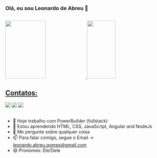 ### Olá, eu sou Leonardo de Abreu 👋
##

<div>
<a href="https://github.com/seu-usuário-aqui">
<img width="50%" height="180em" src="https://github-readme-stats.vercel.app/api?username=labreu22&show_icons=true&theme=ayu-mirage&include_all_commits=true&count_private=true"/>
<img width="42%" height="180em" src="https://github-readme-stats.vercel.app/api/top-langs/?username=labreu22&layout=compact&langs_count=7&theme=ayu-mirage"/>
</div>

## Contatos:
<div>
<a href="https://www.linkedin.com/in/seu-usuário-linkedln-aqui" target="_blank"><img src="https://img.shields.io/badge/-LinkedIn-%230077B5?style=for-the-badge&logo=linkedin&logoColor=white" target="_blank"></a> 
<a href = "mailto:contato@seu-usuário-aqui"><img src="https://img.shields.io/badge/Gmail-D14836?style=for-the-badge&logo=gmail&logoColor=white" target="_blank"></a>
<a href="https://instagram.com/leonardo.abreu.gomes" target="_blank"><img src="https://img.shields.io/badge/-Instagram-%23E4405F?style=for-the-badge&logo=instagram&logoColor=white" target="_blank"></a>
</div>

##
- 🔭 Hoje trabalho com PowerBuilder (fullstack)
- 🌱 Estou aprendendo HTML, CSS, JavaScript, Angular and NodeJs
- 💬 Me pergunte sobre qualquer coisa
- 📫 Para falar comigo, segue o Email -> leonardo.abreu.gomes@gmail.com
- 😄 Pronomes: Ele/Dele


